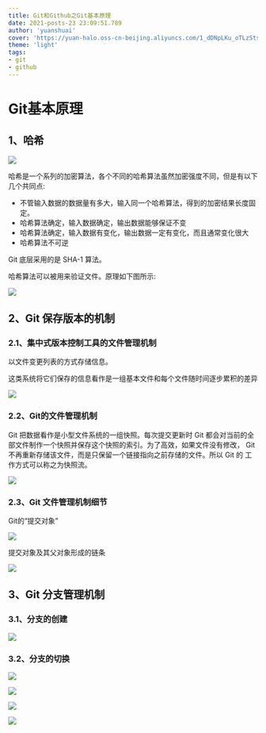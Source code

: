 ```yaml
---
title: Git和Github之Git基本原理
date: 2021-posts-23 23:09:51.789
author: 'yuanshuai'
cover: 'https://yuan-halo.oss-cn-beijing.aliyuncs.com/1_dDNpLKu_oTLzStsDTnkJ-g.png'
theme: 'light'
tags: 
- git
- github
---
```


# Git基本原理

## 1、哈希

![](https://hexobbblog.oss-cn-beijing.aliyuncs.com/images/git_github/29.png)

哈希是一个系列的加密算法，各个不同的哈希算法虽然加密强度不同，但是有以下 几个共同点:

- 不管输入数据的数据量有多大，输入同一个哈希算法，得到的加密结果长度固定。 
- 哈希算法确定，输入数据确定，输出数据能够保证不变 
- 哈希算法确定，输入数据有变化，输出数据一定有变化，而且通常变化很大 
- 哈希算法不可逆

Git 底层采用的是 SHA-1 算法。 

哈希算法可以被用来验证文件。原理如下图所示:

![](https://hexobbblog.oss-cn-beijing.aliyuncs.com/images/git_github/30.png)

## **2、Git** 保存版本的机制

### 2.1、集中式版本控制工具的文件管理机制

以文件变更列表的方式存储信息。

这类系统将它们保存的信息看作是一组基本文件和每个文件随时间逐步累积的差异

![](https://hexobbblog.oss-cn-beijing.aliyuncs.com/images/git_github/31.png)

### 2.2、Git的文件管理机制

Git 把数据看作是小型文件系统的一组快照。每次提交更新时 Git 都会对当前的全部文件制作一个快照并保存这个快照的索引。为了高效，如果文件没有修改， Git 不再重新存储该文件，而是只保留一个链接指向之前存储的文件。所以 Git 的 工作方式可以称之为快照流。

![](https://hexobbblog.oss-cn-beijing.aliyuncs.com/images/git_github/32.png)

### 2.3、**Git** 文件管理机制细节

Git的“提交对象”

![](https://hexobbblog.oss-cn-beijing.aliyuncs.com/images/git_github/33.png)

提交对象及其父对象形成的链条

![](https://hexobbblog.oss-cn-beijing.aliyuncs.com/images/git_github/34.png)

## 3、**Git** 分支管理机制

### 3.1、分支的创建

![](https://hexobbblog.oss-cn-beijing.aliyuncs.com/images/git_github/35.png)

### 3.2、分支的切换

![](https://hexobbblog.oss-cn-beijing.aliyuncs.com/images/git_github/36.png)

![](https://hexobbblog.oss-cn-beijing.aliyuncs.com/images/git_github/37.png)

![](https://hexobbblog.oss-cn-beijing.aliyuncs.com/images/git_github/38.png)

![](https://hexobbblog.oss-cn-beijing.aliyuncs.com/images/git_github/39.png)
